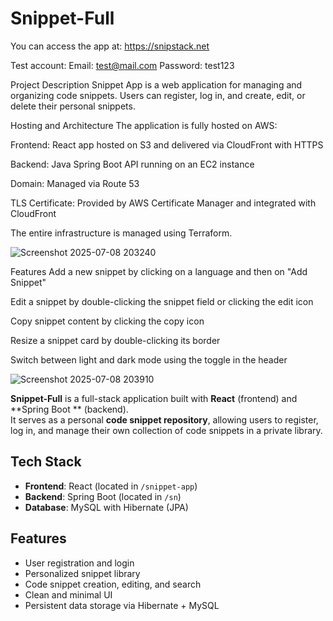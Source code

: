 # Snippet-Full

You can access the app at:
https://snipstack.net

Test account:
Email: test@mail.com
Password: test123

Project Description
Snippet App is a web application for managing and organizing code snippets. Users can register, log in, and create, edit, or delete their personal snippets.

Hosting and Architecture
The application is fully hosted on AWS:

Frontend: React app hosted on S3 and delivered via CloudFront with HTTPS

Backend: Java Spring Boot API running on an EC2 instance

Domain: Managed via Route 53

TLS Certificate: Provided by AWS Certificate Manager and integrated with CloudFront

The entire infrastructure is managed using Terraform.


![Screenshot 2025-07-08 203240](https://github.com/user-attachments/assets/15d6fcec-b350-4d75-b062-9021aff60974)


Features
Add a new snippet by clicking on a language and then on "Add Snippet"

Edit a snippet by double-clicking the snippet field or clicking the edit icon

Copy snippet content by clicking the copy icon

Resize a snippet card by double-clicking its border

Switch between light and dark mode using the toggle in the header


![Screenshot 2025-07-08 203910](https://github.com/user-attachments/assets/28759fdc-56ef-4e8f-9ea3-92c3486f20f9)


**Snippet-Full** is a full-stack application built with **React** (frontend) and **Spring Boot
** (backend).  
It serves as a personal **code snippet repository**, allowing users to register, log in, and manage their own collection of code snippets in a private library.

##  Tech Stack

- **Frontend**: React (located in `/snippet-app`)
- **Backend**: Spring Boot (located in `/sn`)
- **Database**: MySQL with Hibernate (JPA)

##  Features

- User registration and login
- Personalized snippet library
- Code snippet creation, editing, and search
- Clean and minimal UI
- Persistent data storage via Hibernate + MySQL



